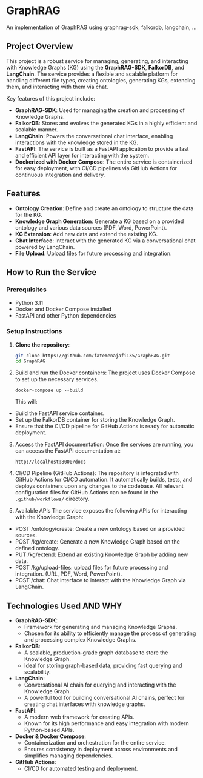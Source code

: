 # GraphRAG
An implementation of GraphRAG using graphrag-sdk, falkordb, langchain, ...

## Project Overview
This project is a robust service for managing, generating, and interacting with Knowledge Graphs (KG) using the **GraphRAG-SDK**, **FalkorDB**, and **LangChain**. The service provides a flexible and scalable platform for handling different file types, creating ontologies, generating KGs, extending them, and interacting with them via chat.

Key features of this project include:
- **GraphRAG-SDK**: Used for managing the creation and processing of Knowledge Graphs.
- **FalkorDB**: Stores and evolves the generated KGs in a highly efficient and scalable manner.
- **LangChain**: Powers the conversational chat interface, enabling interactions with the knowledge stored in the KG.
- **FastAPI**: The service is built as a FastAPI application to provide a fast and efficient API layer for interacting with the system.
- **Dockerized with Docker Compose**: The entire service is containerized for easy deployment, with CI/CD pipelines via GitHub Actions for continuous integration and delivery.

## Features
- **Ontology Creation**: Define and create an ontology to structure the data for the KG.
- **Knowledge Graph Generation**: Generate a KG based on a provided ontology and various data sources (PDF, Word, PowerPoint).
- **KG Extension**: Add new data and extend the existing KG.
- **Chat Interface**: Interact with the generated KG via a conversational chat powered by LangChain.
- **File Upload**: Upload files for future processing and integration.
  
## How to Run the Service

### Prerequisites
- Python 3.11
- Docker and Docker Compose installed
- FastAPI and other Python dependencies

### Setup Instructions

1. **Clone the repository**:
   ```bash
   git clone https://github.com/fatemenajafi135/GraphRAG.git
   cd GraphRAG
    ```

2. Build and run the Docker containers: The project uses Docker Compose to set up the necessary services.
    ```shell
    docker-compose up --build
    ```
   This will:

- Build the FastAPI service container.
- Set up the FalkorDB container for storing the Knowledge Graph.
- Ensure that the CI/CD pipeline for GitHub Actions is ready for automatic deployment.

3. Access the FastAPI documentation: Once the services are running, you can access the FastAPI documentation at:
    ```shell
    http://localhost:8000/docs
    ```

4. CI/CD Pipeline (GitHub Actions): The repository is integrated with GitHub Actions for CI/CD automation. It automatically builds, tests, and deploys containers upon any changes to the codebase. All relevant configuration files for GitHub Actions can be found in the `.github/workflows/` directory.

5. Available APIs
The service exposes the following APIs for interacting with the Knowledge Graph:

- POST /ontology/create: Create a new ontology based on a provided sources.
- POST /kg/create: Generate a new Knowledge Graph based on the defined ontology.
- PUT /kg/extend: Extend an existing Knowledge Graph by adding new data.
- POST /kg/upload-files: upload files for future processing and integration. (URL, PDF, Word, PowerPoint).
- POST /chat: Chat interface to interact with the Knowledge Graph via LangChain.

## Technologies Used AND WHY

- **GraphRAG-SDK**: 
  - Framework for generating and managing Knowledge Graphs.
  - Chosen for its ability to efficiently manage the process of generating and processing complex Knowledge Graphs.
- **FalkorDB**: 
  - A scalable, production-grade graph database to store the Knowledge Graph.
  - Ideal for storing graph-based data, providing fast querying and scalability.
- **LangChain**: 
  - Conversational AI chain for querying and interacting with the Knowledge Graph.
  - A powerful tool for building conversational AI chains, perfect for creating chat interfaces with knowledge graphs.
- **FastAPI**: 
  - A modern web framework for creating APIs.
  - Known for its high performance and easy integration with modern Python-based APIs.
- **Docker & Docker Compose**: 
  - Containerization and orchestration for the entire service.
  - Ensures consistency in deployment across environments and simplifies managing dependencies.
- **GitHub Actions**: 
  - CI/CD for automated testing and deployment.
